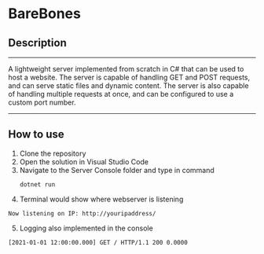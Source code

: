 # BareBones

## Description
___ 
A lightweight server implemented from scratch in C# that can be used to host a website. The server is capable of handling GET and POST requests, and can serve static files and dynamic content. The server is also capable of handling multiple requests at once, and can be configured to use a custom port number.
___
## How to use
1. Clone the repository
2. Open the solution in Visual Studio Code
3. Navigate to the Server Console folder and type in command
   ```
   dotnet run
   ```
4. Terminal would show where webserver is listening
  ```
  Now listening on IP: http://youripaddress/
  ```
5. Logging also implemented in the console
  ```
  [2021-01-01 12:00:00.000] GET / HTTP/1.1 200 0.0000
  ```